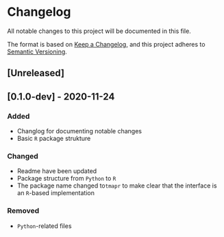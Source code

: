 # Changelog

All notable changes to this project will be documented in this file.

The format is based on [Keep a Changelog](https://keepachangelog.com/en/1.0.0/),
and this project adheres to [Semantic Versioning](https://semver.org/spec/v2.0.0.html).

## [Unreleased]

## [0.1.0-dev] - 2020-11-24

### Added

- Changlog for documenting notable changes
- Basic `R` package strukture

### Changed

- Readme have been updated
- Package structure from `Python` to `R`
- The package name changed to`tmapr` to make clear that the interface is an 
  `R`-based implementation

### Removed

- `Python`-related files
